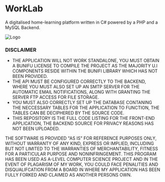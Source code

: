 # WorkLab
A digitalised home-learning platform written in C# powered by a PHP and a MySQL Backend.
 
 ![Logo](https://i.imgur.com/zZ8QHkK.png)
 
 ### DISCLAIMER
- THE APPLICATION WILL NOT WORK STANDALONE, YOU MUST OBTAIN A BUNIFU LICENSE TO COMPILE THE PROJECT AS THE MAJORITY U.I COMPONENTS RESIDE WITHIN THE BUNIFI LIBRARY WHICH HAS NOT BEEN PROVIDED.
- THE API MUST BE CONFIGURED CORRECTLY TO THE BACKEND, WHERE YOU MUST ALSO SET UP AN SMTP SERVER FOR THE AUTOMATIC EMAIL NOTIFICATIONS, ALONG WITH GRANTING THE SERVER FTP ACCESS FOR FILE STORAGE.
- YOU MUST ALSO CORRECTLY SET UP THE DATABASE CONTANING THE NECCESSARY TABLES FOR THE APPLICATION TO FUNCTION, THE TABLES CAN BE DECIPHERED BY THE SOURCE CODE. 
- THIS REPOSITORY IS THE FULL CODE LISTING FOR THE FRONT-END APPLICATION, THE BACKEND SOURCE FOR PRIVACY REASONS HAS NOT BEEN UPLOADED.


THE SOFTWARE IS PROVIDED "AS IS" FOR REFERENCE PURPOSES ONLY, WITHOUT WARRANTY OF ANY KIND, EXPRESS OR IMPLIED, INCLUDING BUT NOT LIMITED TO THE WARRANTIES OF MERCHANTABILITY, FITNESS FOR A PARTICULAR PURPOSE AND NONINFRINGEMENT. 
THIS PROGRAM HAS BEEN USED AS A-LEVEL COMPUTER SCIENCE PROJECT AND IN THE EVENT OF PLAGARISM OF MY WORK, YOU COULD FACE PENALITIES AND DISQUALIFCATION FROM A BOARD IN WHERE MY APPLICATION HAS BEEN FULLY FORKED AND CLAIMED AS ANOTHER PERSONS OWN.
